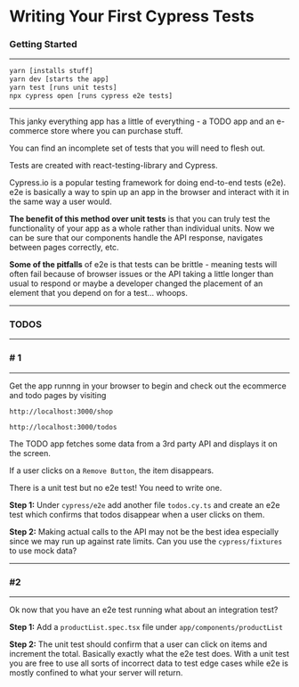 # Writing Your First Cypress Tests

### Getting Started

---

```js
yarn [installs stuff]
yarn dev [starts the app]
yarn test [runs unit tests]
npx cypress open [runs cypress e2e tests]
```

---

This janky everything app has a little of everything - a TODO app and an e-commerce store where you can purchase stuff.

You can find an incomplete set of tests that you will need to flesh out.

Tests are created with react-testing-library and Cypress.

Cypress.io is a popular testing framework for doing end-to-end tests (e2e). e2e is basically a way to spin up an app in the browser and interact with it in the same way a user would.

**The benefit of this method over unit tests** is that you can truly test the functionality of your app as a whole rather than individual units. Now we can be sure that our components handle the API response, navigates between pages correctly, etc.

**Some of the pitfalls** of e2e is that tests can be brittle - meaning tests will often fail because of browser issues or the API taking a little longer than usual to respond or maybe a developer changed the placement of an element that you depend on for a test... whoops.

---

### TODOS

---

### # 1

---

Get the app runnng in your browser to begin and check out the ecommerce and todo pages by visiting

`http://localhost:3000/shop`

`http://localhost:3000/todos`

The TODO app fetches some data from a 3rd party API and displays it on the screen.

If a user clicks on a `Remove Button`, the item disappears.

There is a unit test but no e2e test! You need to write one.

**Step 1:** Under `cypress/e2e` add another file `todos.cy.ts` and create an e2e test which confirms that todos disappear when a user clicks on them.

**Step 2:** Making actual calls to the API may not be the best idea especially since we may run up against rate limits. Can you use the `cypress/fixtures` to use mock data?

---

### #2

---

Ok now that you have an e2e test running what about an integration test?

**Step 1:** Add a `productList.spec.tsx` file under `app/components/productList`

**Step 2:** The unit test should confirm that a user can click on items and increment the total. Basically exactly what the e2e test does. With a unit test you are free to use all sorts of incorrect data to test edge cases while e2e is mostly confined to what your server will return.

